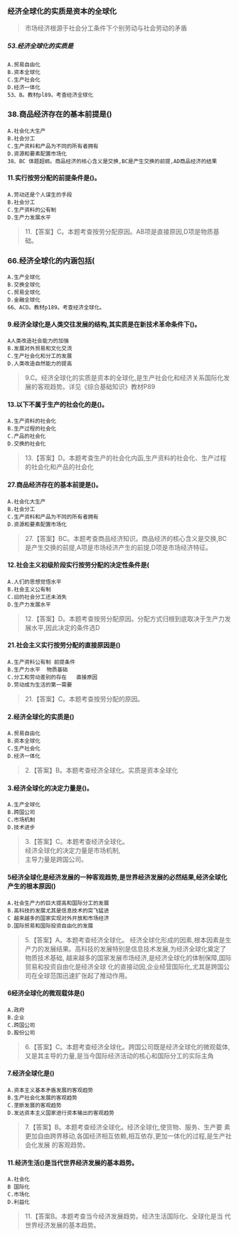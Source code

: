 ### 经济全球化的实质是资本的全球化

>   市场经济根源于社会分工条件下个别劳动与社会劳动的矛盾

##### 53.经济全球化的实质是
    A.贸易自由化
    B.资本全球化
    C.生产社会化
    D.经济一体化
    53、B。教材pl89。考查经济全球化

### 38.商品经济存在的基本前提是()
    A.社会化大生产
    B.社会分工
    C.生产资料和产品为不同的所有者拥有
    D.资源和要素配置市场化
    38、BC 体题超纲。商品经济的核心含义是交换,BC是产生交换的前提,AD商品经济的结果
  
#### 11.实行按劳分配的前提条件是()。
    A.劳动还是个人谋生的手段
    B.社会分工
    C.生产资料的公有制
    D.生产力发展水平
>   11.【答案】C。本题考查按劳分配原因。AB项是直接原因,D项是物质基础。

### 66.经济全球化的内涵包括(
    A.生产全球化
    B.交换全球化
    C.贸易全球化
    D.金融全球化
    66、ACD。教材p189。考查经济全球化。

#### 9.经济全球化是人类交往发展的结构,其实质是在新技术革命条件下()。
    A人类改造社会能力的加强
    B.发展对外贸易和文化交流
    C.生产社会化和分工的发展
    D.人类改造自然能力的提高
>   9.C。经济全球化的实质是资本的全球化,是生产社会化和经济关系国际化发展的客观趋势。详见《综合基础知识》教材P89    

#### 13.以下不属于生产的社会化的是()。
    A.生产资料的社会化
    B.生产过程的社会化
    C.产品的社会化
    D.交换的社会化
>   13.【答案】D。本题考查生产的社会化内函,生产资料的社会化、生产过程的社会化和产品的社会化

#### 27.商品经济存在的基本前提是()。
    A.社会化大生产
    B.社会分工
    C.生产资料和产品为不同的所有者拥有
    D.资源和要素配置市场化
>   27.【答案】BC。本题考查商品经济知识。商品经济的核心含义是交换,BC
    是产生交换的前提,A项是市场经济产生的前提,D项是市场经济特征。

#### 12.社会主义初级阶段实行按劳分配的决定性条件是(
    A.人们的思想觉悟水平
    B.社会主义公有制
    C.旧的社会分工还未消失
    D.生产力发展水平
>   12.【答案】D。本题考查按劳分配原因。分配方式归根到底取决于生产力发
    展水平,因此决定的条件选D

#### 21.社会主义实行按劳分配的直接原因是()
    A.生产资料公有制 前提条件
    B.生产力水平  物质基础
    C.分工和劳动差别的存在   直接原因
    D.劳动成为生活的第一需要
>   21.【答案】C。本题考查按劳分配的原因。    

#### 2.经济全球化的实质是()
    A.贸易自由化
    B.资本全球化
    C.生产社会化
    D.经济一体化
>   2.【答案】B。本题考查经济全球化。实质是资本全球化

#### 3.经济全球化的决定力量是()。
    A.生产全球化
    B.跨国公司
    C.市场机制
    D.技术进步
>   3.【答案】C。本题考查经济全球化。  
经济全球化的决定力量是市场机制,   
主导力量是跨国公司。   


#### 5经济全球化是经济发展的一种客观趋势,是世界经济发展的必然结果,经济全球化产生的根本原因()
    A.社会生产力的巨大提高和国际分工的发展
    B.高科技的发展尤其是信息技术的突飞猛进
    C 越来越多的国家实现对外开放和市场经济
    D.国际贸易和国际投资自由化的发展
>   5.【答案】A。本题考查经济全球化。
经济全球化形成的因素,根本因素是生产力的发展结果。高科技的发展特别是信息技术发展,为经济全球化奠定了物质技术基础,
    越来越多的国家发展市场经济,是经济全球化的体制保障,国际贸易和投资自由化是经济全球
    化的直接动因,企业经营国际化,尤其是跨国公司在全球范围迅速扩张起了推动作用。


#### 6经济全球化的微观载体是()
    A.政府
    B.企业
    C.跨国公司
    D.股份公司
>   6.【答案】C。本题考查经济全球化。跨国公司既是经济全球化的微观载体,
    又是其主导的力量,是当今国际经济活动的核心和国际分工的实际主角

#### 7.经济全球化是()
    A.资本主义基本矛盾发展的客观趋势
    B.生产社会化发展的客观趋势
    C.垄断发展的客观趋势
    D.发达资本主义国家进行资本输出的客观趋势
>   7.【答案】B。本题考查经济全球化。经济全球化,使货物、服务、生产要
    素更加自由跨界移动,各国经济相互依赖,相互依存,更加一体化的过程,是生产社会化发展
    的客观趋势。

#### 11.经济生活()是当代世界经济发展的基本趋势。
    A.社会化
    B 国际化
    C.市场化
    D.利益化
>   11.【答案B。本题考查当今经济发展趋势。经济生活国际化、全球化是当
    代世界经济发展的基本趋势。





























    